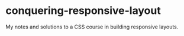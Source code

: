 # conquering-responsive-layout

My notes and solutions to a CSS course in building responsive layouts.
